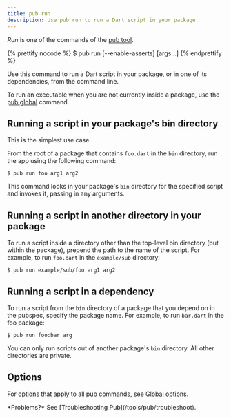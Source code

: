 ```yaml
---
title: pub run
description: Use pub run to run a Dart script in your package.
---
```


_Run_ is one of the commands of the [pub tool](/tools/pub/cmd).

{% prettify nocode %}
$ pub run [--enable-asserts] <executable> [args...]
{% endprettify %}

Use this command to run a Dart script in your package,
or in one of its dependencies, from the command line.

To run an executable when you are not currently inside a package,
use the [pub global](/tools/pub/cmd/pub-global) command.

## Running a script in your package's bin directory

This is the simplest use case.

From the root of a package that contains `foo.dart`
in the `bin` directory, run the app using the following command:

```terminal
$ pub run foo arg1 arg2
```

This command looks in your package's `bin` directory for the
specified script and invokes it, passing in any arguments.

## Running a script in another directory in your package

To run a script inside a directory other than the top-level
bin directory (but within the package), prepend the path
to the name of the script.
For example, to run `foo.dart` in the `example/sub` directory:

```terminal
$ pub run example/sub/foo arg1 arg2
```

## Running a script in a dependency

To run a script from the `bin` directory of a package that you depend on
in the pubspec, specify the package name.
For example, to run `bar.dart` in the foo package:

```terminal
$ pub run foo:bar arg
```

You can only run scripts out of another package's `bin` directory.
All other directories are private.

## Options

For options that apply to all pub commands, see
[Global options](/tools/pub/cmd#global-options).

<aside class="alert alert-info" markdown="1">
  *Problems?* See [Troubleshooting Pub](/tools/pub/troubleshoot).
</aside>
